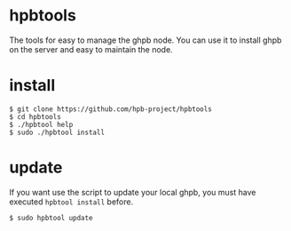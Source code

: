 # hpbtools
The tools for easy to manage the ghpb node.
You can use it to install ghpb on the server and easy to maintain the node.


# install
```
$ git clone https://github.com/hpb-project/hpbtools
$ cd hpbtools
$ ./hpbtool help
$ sudo ./hpbtool install
```

# update
If you want use the script to update your local ghpb, you must have executed `hpbtool install` before.
```
$ sudo hpbtool update
```

